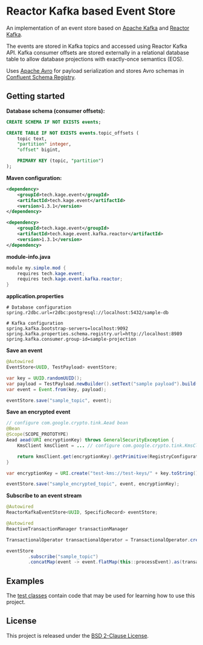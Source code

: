 # Reactor Kafka based Event Store

An implementation of an event store based on [Apache Kafka](https://kafka.apache.org/) and [Reactor Kafka](https://projectreactor.io/docs/kafka/release/reference/).

The events are stored in Kafka topics and accessed using Reactor Kafka API. Kafka consumer offsets are stored externally in a relational database table to allow database projections with exactly-once semantics (EOS).

Uses [Apache Avro](https://avro.apache.org/) for payload serialization and stores Avro schemas in [Confluent Schema Registry](https://github.com/confluentinc/schema-registry).

## Getting started

**Database schema (consumer offsets):**

```sql
CREATE SCHEMA IF NOT EXISTS events;

CREATE TABLE IF NOT EXISTS events.topic_offsets (
    topic text,
    "partition" integer,
    "offset" bigint,

    PRIMARY KEY (topic, "partition")
);
```

**Maven configuration:**

```xml
<dependency>
    <groupId>tech.kage.event</groupId>
    <artifactId>tech.kage.event</artifactId>
    <version>1.3.1</version>
</dependency>

<dependency>
    <groupId>tech.kage.event</groupId>
    <artifactId>tech.kage.event.kafka.reactor</artifactId>
    <version>1.3.1</version>
</dependency>
```

**module-info.java**

```java
module my.simple.mod {
    requires tech.kage.event;
    requires tech.kage.event.kafka.reactor;
}
```

**application.properties**

```properties
# Database configuration
spring.r2dbc.url=r2dbc:postgresql://localhost:5432/sample-db

# Kafka configuration
spring.kafka.bootstrap-servers=localhost:9092
spring.kafka.properties.schema.registry.url=http://localhost:8989
spring.kafka.consumer.group-id=sample-projection
```

**Save an event**

```java
@Autowired
EventStore<UUID, TestPayload> eventStore;

var key = UUID.randomUUID();
var payload = TestPayload.newBuilder().setText("sample payload").build();
var event = Event.from(key, payload);

eventStore.save("sample_topic", event);
```

**Save an encrypted event**

```java
// configure com.google.crypto.tink.Aead bean
@Bean
@Scope(SCOPE_PROTOTYPE)
Aead aead(URI encryptionKey) throws GeneralSecurityException {
    KmsClient kmsClient = ... // configure com.google.crypto.tink.KmsClient

    return kmsClient.get(encryptionKey).getPrimitive(RegistryConfiguration.get(), Aead.class);
}

var encryptionKey = URI.create("test-kms://test-keys/" + key.toString());

eventStore.save("sample_encrypted_topic", event, encryptionKey);
```

**Subscribe to an event stream**

```java
@Autowired
ReactorKafkaEventStore<UUID, SpecificRecord> eventStore;

@Autowired
ReactiveTransactionManager transactionManager

TransactionalOperator transactionalOperator = TransactionalOperator.create(transactionManager);

eventStore
        .subscribe("sample_topic")
        .concatMap(event -> event.flatMap(this::processEvent).as(transactionalOperator::transactional))
```

## Examples

The [test classes](src/test/java/tech/kage/event/kafka/reactor) contain code that may be used for learning how to use this project.

## License

This project is released under the [BSD 2-Clause License](../LICENSE).
